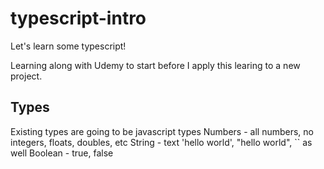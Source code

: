 # typescript-intro

Let's learn some typescript!

Learning along with Udemy to start before I apply this learing to a new project.

## Types
Existing types are going to be javascript types
Numbers - all numbers, no integers, floats, doubles, etc
String - text 'hello world', "hello world", `` as well
Boolean - true, false